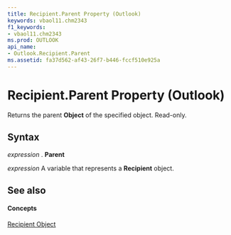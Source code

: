 ```yaml
---
title: Recipient.Parent Property (Outlook)
keywords: vbaol11.chm2343
f1_keywords:
- vbaol11.chm2343
ms.prod: OUTLOOK
api_name:
- Outlook.Recipient.Parent
ms.assetid: fa37d562-af43-26f7-b446-fccf510e925a
---
```



# Recipient.Parent Property (Outlook)

Returns the parent  **Object** of the specified object. Read-only.


## Syntax

 _expression_ . **Parent**

 _expression_ A variable that represents a **Recipient** object.


## See also


#### Concepts


[Recipient Object](recipient-object-outlook.md)

